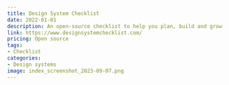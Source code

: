 ```yaml
---
title: Design System Checklist
date: 2022-01-01
description: An open-source checklist to help you plan, build and grow your design system.
link: https://www.designsystemchecklist.com/
pricing: Open source
tags: 
- Checklist
categories:
- Design systems
image: index_screenshot_2023-09-07.png
---
```

